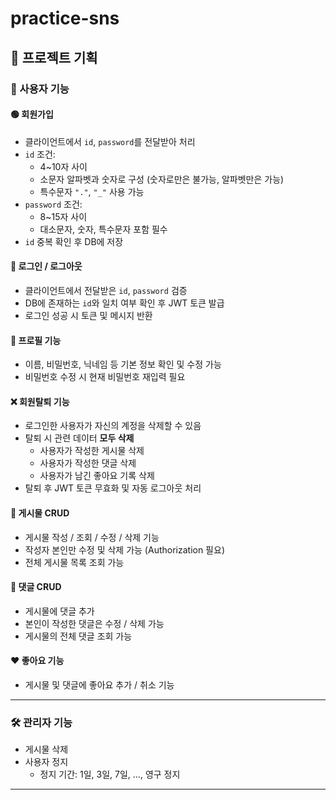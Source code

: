 # practice-sns

## 📌 프로젝트 기획

### 👤 사용자 기능

#### 🟢 회원가입
- 클라이언트에서 `id`, `password`를 전달받아 처리
- `id` 조건:
    - 4~10자 사이
    - 소문자 알파벳과 숫자로 구성 (숫자로만은 불가능, 알파벳만은 가능)
    - 특수문자 `"."`, `"_"` 사용 가능
- `password` 조건:
    - 8~15자 사이
    - 대소문자, 숫자, 특수문자 포함 필수
- `id` 중복 확인 후 DB에 저장

#### 🔐 로그인 / 로그아웃
- 클라이언트에서 전달받은 `id`, `password` 검증
- DB에 존재하는 `id`와 일치 여부 확인 후 JWT 토큰 발급
- 로그인 성공 시 토큰 및 메시지 반환

#### 🧑 프로필 기능
- 이름, 비밀번호, 닉네임 등 기본 정보 확인 및 수정 가능
- 비밀번호 수정 시 현재 비밀번호 재입력 필요

#### ❌ 회원탈퇴 기능
- 로그인한 사용자가 자신의 계정을 삭제할 수 있음
- 탈퇴 시 관련 데이터 **모두 삭제**
  - 사용자가 작성한 게시물 삭제
  - 사용자가 작성한 댓글 삭제
  - 사용자가 남긴 좋아요 기록 삭제
- 탈퇴 후 JWT 토큰 무효화 및 자동 로그아웃 처리

#### 📝 게시물 CRUD
- 게시물 작성 / 조회 / 수정 / 삭제 기능
- 작성자 본인만 수정 및 삭제 가능 (Authorization 필요)
- 전체 게시물 목록 조회 가능

#### 💬 댓글 CRUD
- 게시물에 댓글 추가
- 본인이 작성한 댓글은 수정 / 삭제 가능
- 게시물의 전체 댓글 조회 가능

#### ❤️ 좋아요 기능
- 게시물 및 댓글에 좋아요 추가 / 취소 기능

---

### 🛠️ 관리자 기능

- 게시물 삭제
- 사용자 정지
    - 정지 기간: 1일, 3일, 7일, …, 영구 정지

---